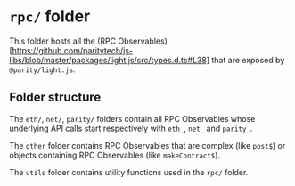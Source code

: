 # `rpc/` folder

This folder hosts all the (RPC Observables)[https://github.com/paritytech/js-libs/blob/master/packages/light.js/src/types.d.ts#L38] that are exposed by `@parity/light.js`.

## Folder structure

The `eth/`, `net/`, `parity/` folders contain all RPC Observables whose underlying API calls start respectively with `eth_`, `net_` and `parity_`.

The `other` folder contains RPC Observables that are complex (like `post$`) or objects containing RPC Observables (like `makeContract$`).

The `utils` folder contains utility functions used in the `rpc/` folder.
